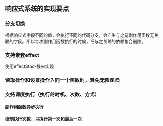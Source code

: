 ## 响应式系统的实现要点

### 分支切换

根据响应式字段不同的值，会执行不同的代码分支，会产生与之前副作用函数无关联的字段。所以每次副作用函数执行的时候，把与之关联的依赖集合删除。

### 支持嵌套effect

使用effectStack栈来实现

### 读取操作和设置操作为同一个函数时，避免无限递归

### 支持调度执行（执行的时机、次数、方式）

#### 副作用函数异步执行

#### 控制执行次数，只执行第一次和最后一次



